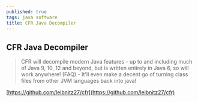 ```yaml
---
published: true
tags: java software
title: CFR Java Decompiler
---
```

## CFR Java Decompiler

> CFR will decompile modern Java features - up to and including much of Java 9, 10, 12 and beyond, but is written entirely in Java 6, so will work anywhere! (FAQ) - It'll even make a decent go of turning class files from other JVM languages back into java!

[https://github.com/leibnitz27/cfr](https://github.com/leibnitz27/cfr)